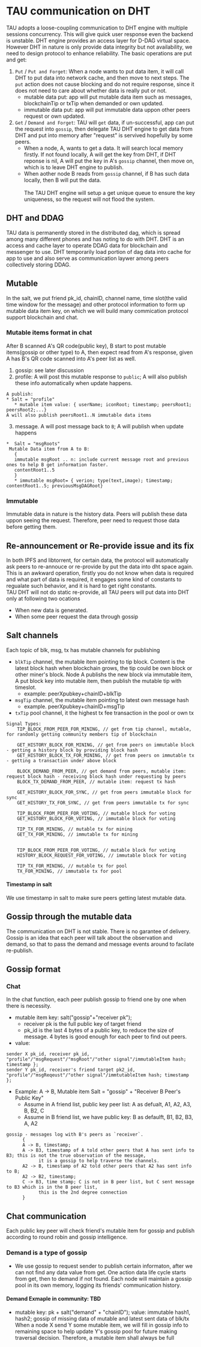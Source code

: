 # TAU communication on DHT
TAU adopts a loose-coupling communication to DHT engine with multiple sessions concurrency. This will give quick user response even the backend is unstable. DHT engine provides an access layer for D-DAG virtual space. However DHT in nature is only provide data integrity but not availability, we need to design protocol to enhance reliability. 
The basic operations are put and get:
1. `Put` / `Put and Forget`: When a node wants to put data item, it will call DHT to put data into network cache, and then move to next steps. The `put` action does not cause blocking and do not require response, since it does not need to care about whether data is really put or not. 
    * mutable data put: app will put mutable data item such as messages, blockchainTip or txTip when demanded or own updated.
    * immutable data put: app will put immutable data uppon other peers request or own updated. 
2. `Get` / `Demand and Forget`: TAU will `get` data, if un-successful, app can put the request into `gossip`, then delegate TAU DHT engine to get data from DHT and put into memory after "request" is servived hopefully by some peers. 
   * When a node, A, wants to get a data. It will search local memory firstly. If not found locally, A will get the key from DHT, if DHT reponse is nil, A will put the key in A's `gossip` channel, then move on, which is to leave DHT engine to publish. 
   * When aother node B reads from `gossip` channel, if B has such data locally, then B will put the data. <br><br>
The TAU DHT engine will setup a get unique queue to ensure the key uniqueness, so the request will not flood the system. 

## DHT and DDAG
TAU data is permanently stored in the distributed dag, which is spread among many different phones and has noting to do with DHT. 
DHT is an access and cache layer to operate DDAG data for blockchain and messenger to use. DHT temporarily load portion of dag data into cache for app to use and also serve as communication laywer among peers collectively storing DDAG. 

## Mutable
In the salt, we put friend pk_id, chainID, channel name, time slot(the valid time window for the message) and other protocol information to form up mutable data item key, on which we will build many commication protocol support blockchain and chat.  
### Mutable items format in chat
After B scanned A's QR code(public key), B start to post mutable items(gossip or other type) to A, then expect read from A's response, given A has B's QR code scanned into A's peer list as well.
1. gossip: see later discussion
2. profile: A will post this mutable response to `public`; A will also publish these info automatically when update happens.
```
A publish: 
* Salt = "profile"
   * mutable item value: { userName; iconRoot; timestamp; peersRoot1; peersRoot2;...}
A will also publish peersRoot1..N immutable data items
```     
3. message. A will post message back to `B`; A will publish when update happens
```
*  Salt = "msgRoots"
 Mutable Data item from A to B: 
   { 
   immutable msgRoot .. n: include current message root and previous ones to help B get information faster.
   contentRoot1..5
   }
   * immutable msgRoot= { verion; type(text,image); timestamp; contentRoot1..5; previousMsgDAGRoot}
```

### Immutable
Immutable data in nature is the history data. Peers will publish these data uppon seeing the request. Therefore, peer need to request those data before getting them. 

## Re-announcement or Re-provide issue and its fix
In both IPFS and libtorrent, for certain data, the protocol will automatically ask peers to re-annouce or re-provide by put the data into dht space again. This is an awkward operation, firstly you do not know when data is required and what part of data is required, it engages some kind of constants to regualate such behavior, and it is hard to get right constants. <br>
TAU DHT will not do static re-provide, all TAU peers will put data into DHT only at following two ocations
* When new data is generated.
* When some peer request the data through gossip

## Salt channels
Each topic of blk, msg, tx has mutable channels for publishing <br>
* `blkTip` channel, the mutable item pointing to tip block. Content is the latest block hash when blockchain grows, the tip could be own block or other miner's block. Node A publishs the new block via immutable item, A put block key into mutable item, then publish the mutable tip with timeslot. 
   * example: peerXpubkey+chainID+blkTip
* `msgTip` channel, the mutable item pointing to latest own message hash
   * example. peerXpubkey+chainID+msgTip
* `txTip` pool channel, it the highest tx fee transaction in the pool or own tx

```
Signal Types: 
    TIP_BLOCK_FROM_PEER_FOR_MINING, // get from tip channel, mutable, for randomly getting community members tip of blockchain

    GET_HISTORY_BLOCK_FOR_MINING, // get from peers on immutable block - getting a history block by providing block hash
    GET_HISTORY_BLOCK_TX_FOR_MINING, // get from peers on immutable tx - getting a transaction under above block

    BLOCK_DEMAND_FROM_PEER, // get demand from peers, mutable item: request block hash - receiving block hash under requesting by peers
    BLOCK_TX_DEMAND_FROM_PEER, // mutable item: request tx hash
    
    GET_HISTORY_BLOCK_FOR_SYNC, // get from peers immutable block for sync
    GET_HISTORY_TX_FOR_SYNC, // get from peers immutable tx for sync

    TIP_BLOCK_FROM_PEER_FOR_VOTING, // mutable block for voting
    GET_HISTORY_BLOCK_FOR_VOTING, // immutable block for voting

    TIP_TX_FOR_MINING, // mutable tx for mining
    GET_TX_FOR_MINING, // immutable tx for mining
    
  
    TIP_BLOCK_FROM_PEER_FOR_VOTING, // mutable block for voting
    HISTORY_BLOCK_REQUEST_FOR_VOTING, // immutable block for voting

    TIP_TX_FOR_MINING, // mutable tx for pool
    TX_FOR_MINING, // immutable tx for pool  
```
#### Timestamp in salt
We use timestamp in salt to make sure peers getting latest mutable data. 

## Gossip through the mutable data
The communication on DHT is not stable. There is no garantee of delivery. 
Gossip is an idea that each peer will talk about the observation and demand, so that to pass the demand and message events around to facilate re-publish. 
## Gossip format
### Chat
In the chat function, each peer publish gossip to friend one by one when there is necessity. 
* mutable item key: salt("gossip"+"receiver pk"); 
   * receiver pk is the full public key of target friend
   * pk_id is the last 4 bytes of a public key, to reduce the size of message. 4 bytes is good enough for each peer to find out peers. 
* value: 
```
sender X pk_id, receiver pk_id, "profile"/"msgRequest"/"msgRoot"/"other signal"/immutableItem hash; timestamp }; 
sender Y pk_id, receiver's friend target pk2_id, "profile"/"msgReqeust"/"other signal"/immtutableItem hash; timestamp };
``` 
* Example: A -> B, Mutable item Salt = "gossip" + "Receiver B Peer's Public Key"
   * Assume in A friend list, public key peer list: A as defualt, A1, A2, A3, B, B2, C
   * Assume in B friend list, we have public key: B as defaulft, B1, B2, B3, A, A2
```
gossip - messages log with B's peers as `receiver`. 
      {
      A -> B, timestamp;
      A -> B3, timestamp of A told other peers that A has sent info to B3; this is not the true observation of the message, 
            it is a gossip to help traverse the channels. 
      A2 -> B, timestamp of A2 told other peers that A2 has sent info to B;
      A2 -> B2, timestamp; 
      C -> B3, time stamp; C is not in B peer list, but C sent message to B3 which is in the B peer list, 
            this is the 2nd degree connection 
      }
```
## Chat communication
Each public key peer will check friend's mutable item for gossip and publish according to round robin and gossip intelligence. 
### Demand is a type of gossip
* We use gossip to request sender to publish certain informaton, after we can not find any data value from get. One action data life cycle starts from get, then to demand if not found. 
Each node will maintain a gossip pool in its own memory, logging its friends' communication history. <br>

#### Demand Exmaple in community:  TBD
* mutable key:  pk + salt("demand" + "chainID"); value: immutable hash1, hash2; gossip of missing data of mutable and latest sent data of blk/tx
When a node X send Y some mutable item, we will fill in gossip info to remaining space to help update Y's gossip pool for future making traversal decision. Therefore, a mutable item shall always be full <br>


